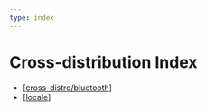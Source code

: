 ```yaml
---
type: index
---
```


# Cross-distribution Index

- [[cross-distro/bluetooth]]
- [[locale]]

[//begin]: # "Autogenerated link references for markdown compatibility"
[cross-distro/bluetooth]: bluetooth.md "Use the Same Bluetooth Device on Linux and Windows Dual Boot System"
[locale]: locale.md "Locale"
[//end]: # "Autogenerated link references"

